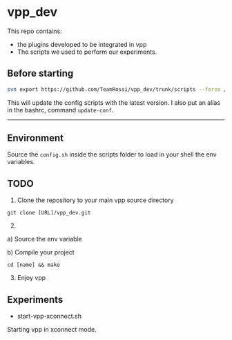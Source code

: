 vpp_dev
===

This repo contains:
- the plugins developed to be integrated in vpp
- The scripts we used to perform our experiments.


## Before starting

```bash
svn export https://github.com/TeamRossi/vpp_dev/trunk/scripts --force /usr/local/etc/scripts
```

This will update the config scripts with the latest version. I also put an alias in the bashrc, command ```update-conf```.


---

## Environment
Source the ```config.sh``` inside the scripts folder to load in your shell the env variables.

## TODO

1. Clone the repository to your main vpp source directory
``` 
git clone [URL]/vpp_dev.git
```

2.

a) Source the env variable

b) Compile your project
```
cd [name] && make 
```

3. Enjoy vpp


## Experiments

 - start-vpp-xconnect.sh

Starting vpp in xconnect mode.
